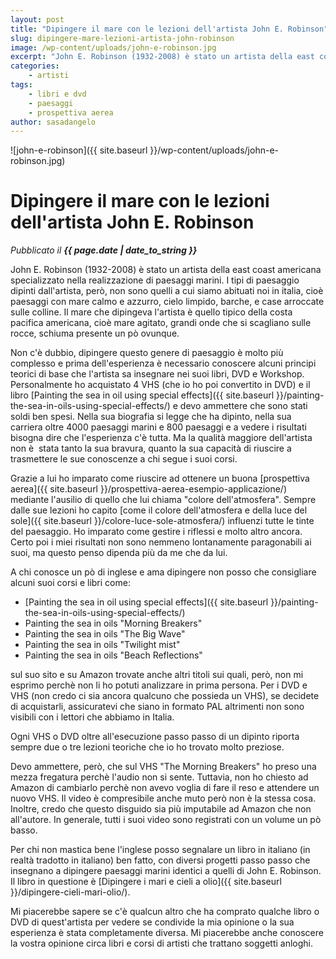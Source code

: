```yaml
---
layout: post
title: "Dipingere il mare con le lezioni dell'artista John E. Robinson"
slug: dipingere-mare-lezioni-artista-john-robinson
image: /wp-content/uploads/john-e-robinson.jpg
excerpt: "John E. Robinson (1932-2008) è stato un artista della east coast americana specializzato nella realizzazione di paesaggi marini. I tipi di paesaggio"
categories:
    - artisti
tags:
    - libri e dvd
    - paesaggi
    - prospettiva aerea
author: sasadangelo
---
```


![john-e-robinson]({{ site.baseurl }}/wp-content/uploads/john-e-robinson.jpg)

# Dipingere il mare con le lezioni dell'artista John E. Robinson
_Pubblicato il **{{ page.date | date_to_string }}**_

John E. Robinson (1932-2008) è stato un artista della east coast americana specializzato nella realizzazione di paesaggi marini. I tipi di paesaggio dipinti dall'artista, però, non sono quelli a cui siamo abituati noi in italia, cioè paesaggi con mare calmo e azzurro, cielo limpido, barche, e case arroccate sulle colline. Il mare che dipingeva l'artista è quello tipico della costa pacifica americana, cioè mare agitato, grandi onde che si scagliano sulle rocce, schiuma presente un pò ovunque.

Non c'è dubbio, dipingere questo genere di paesaggio è molto più complesso e prima dell'esperienza è necessario conoscere alcuni principi teorici di base che l'artista sa insegnare nei suoi libri, DVD e Workshop. Personalmente ho acquistato 4 VHS (che io ho poi convertito in DVD) e il libro [Painting the sea in oil using special effects]({{ site.baseurl }}/painting-the-sea-in-oils-using-special-effects/) e devo ammettere che sono stati soldi ben spesi. Nella sua biografia si legge che ha dipinto, nella sua carriera oltre 4000 paesaggi marini e 800 paesaggi e a vedere i risultati bisogna dire che l'esperienza c'è tutta. Ma la qualità maggiore dell'artista non è  stata tanto la sua bravura, quanto la sua capacità di riuscire a trasmettere le sue conoscenze a chi segue i suoi corsi.

Grazie a lui ho imparato come riuscire ad ottenere un buona [prospettiva aerea]({{ site.baseurl }}/prospettiva-aerea-esempio-applicazione/) mediante l'ausilio di quello che lui chiama "colore dell'atmosfera". Sempre dalle sue lezioni ho capito [come il colore dell'atmosfera e della luce del sole]({{ site.baseurl }}/colore-luce-sole-atmosfera/) influenzi tutte le tinte del paesaggio. Ho imparato come gestire i riflessi e molto altro ancora. Certo poi i miei risultati non sono nemmeno lontanamente paragonabili ai suoi, ma questo penso dipenda più da me che da lui.

A chi conosce un pò di inglese e ama dipingere non posso che consigliare alcuni suoi corsi e libri come:

- [Painting the sea in oil using special effects]({{ site.baseurl }}/painting-the-sea-in-oils-using-special-effects/)
- Painting the sea in oils "Morning Breakers"
- Painting the sea in oils "The Big Wave"
- Painting the sea in oils "Twilight mist"
- Painting the sea in oils "Beach Reflections"

sul suo sito e su Amazon trovate anche altri titoli sui quali, però, non mi esprimo perchè non li ho potuti analizzare in prima persona. Per i DVD e VHS (non credo ci sia ancora qualcuno che possieda un VHS), se decidete di acquistarli, assicuratevi che siano in formato PAL altrimenti non sono visibili con i lettori che abbiamo in Italia.

Ogni VHS o DVD oltre all'esecuzione passo passo di un dipinto riporta sempre due o tre lezioni teoriche che io ho trovato molto preziose.

Devo ammettere, però, che sul VHS "The Morning Breakers" ho preso una mezza fregatura perchè l'audio non si sente. Tuttavia, non ho chiesto ad Amazon di cambiarlo perchè non avevo voglia di fare il reso e attendere un nuovo VHS. Il video è compresibile anche muto però non è la stessa cosa. Inoltre, credo che questo disguido sia più imputabile ad Amazon che non all'autore. In generale, tutti i suoi video sono registrati con un volume un pò basso.

Per chi non mastica bene l'inglese posso segnalare un libro in italiano (in realtà tradotto in italiano) ben fatto, con diversi progetti passo passo che insegnano a dipingere paesaggi marini identici a quelli di John E. Robinson. Il libro in questione è [Dipingere i mari e cieli a olio]({{ site.baseurl }}/dipingere-cieli-mari-olio/).

Mi piacerebbe sapere se c'è qualcun altro che ha comprato qualche libro o DVD di quest'artista per vedere se condivide la mia opinione o la sua esperienza è stata completamente diversa. Mi piacerebbe anche conoscere la vostra opinione circa libri e corsi di artisti che trattano soggetti anloghi.
